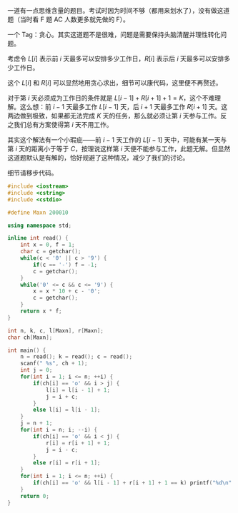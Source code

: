 一道有一点思维含量的题目。考试时因为时间不够（都用来划水了），没有做这道题（当时看 F 题 AC 人数更多就先做的 F）。

一个 Tag：贪心。其实这道题不是很难，问题是需要保持头脑清醒并理性转化问题。

考虑令 $L[i]$ 表示前 $i$ 天最多可以安排多少工作日，$R[i]$ 表示后 $i$ 天最多可以安排多少工作日。

这个 $L[i]$ 和 $R[i]$ 可以显然地用贪心求出，细节可以康代码，这里便不再赘述。

对于第 $i$ 天必须成为工作日的条件就是 $L[i-1]+R[i+1]+1=K$，这个不难理解。这么想：前 $i-1$ 天最多工作 $L[i-1]$ 天，后 $i+1$ 天最多工作 $R[i+1]$ 天。这两边做到极致，如果都无法完成 $K$ 天的任务，那么就必须让第 $i$ 天参与工作。反之我们总有方案使得第 $i$ 天不用工作。

其实这个解法有一个小瑕疵——前 $i-1$ 天工作的 $L[i-1]$ 天中，可能有某一天与第 $i$ 天的距离小于等于 $C$，按理说这样第 $i$ 天便不能参与工作，此题无解。但显然这道题默认是有解的，恰好规避了这种情况，减少了我们的讨论。

细节请移步代码。

```cpp
#include <iostream>
#include <cstring>
#include <cstdio>

#define Maxn 200010

using namespace std;

inline int read() {
    int x = 0, f = 1;
    char c = getchar();
    while(c < '0' || c > '9') {
        if(c == '-') f = -1;
        c = getchar();
    }
    while('0' <= c && c <= '9') {
        x = x * 10 + c - '0';
        c = getchar();
    }
    return x * f;
}

int n, k, c, l[Maxn], r[Maxn];
char ch[Maxn];

int main() {
    n = read(); k = read(); c = read();
    scanf(" %s", ch + 1);
    int j = 0;
    for(int i = 1; i <= n; ++i) {
        if(ch[i] == 'o' && i > j) {
            l[i] = l[i - 1] + 1;
            j = i + c;
        }
        else l[i] = l[i - 1];
    }
    j = n + 1;
    for(int i = n; i; --i) {
        if(ch[i] == 'o' && i < j) {
            r[i] = r[i + 1] + 1;
            j = i - c;
        }
        else r[i] = r[i + 1];
    }
    for(int i = 1; i <= n; ++i) {
        if(ch[i] == 'o' && l[i - 1] + r[i + 1] + 1 == k) printf("%d\n", i);
    }
    return 0;
}
```